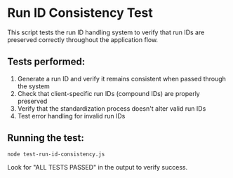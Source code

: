 # Run ID Consistency Test

This script tests the run ID handling system to verify that run IDs are preserved correctly throughout the application flow.

## Tests performed:
1. Generate a run ID and verify it remains consistent when passed through the system
2. Check that client-specific run IDs (compound IDs) are properly preserved
3. Verify that the standardization process doesn't alter valid run IDs
4. Test error handling for invalid run IDs

## Running the test:
```bash
node test-run-id-consistency.js
```

Look for "ALL TESTS PASSED" in the output to verify success.